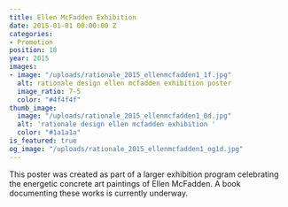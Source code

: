 ```yaml
---
title: Ellen McFadden Exhibition
date: 2015-01-01 00:00:00 Z
categories:
- Promotion
position: 18
year: 2015
images:
- image: "/uploads/rationale_2015_ellenmcfadden1_1f.jpg"
  alt: rationale design ellen mcfadden exhibition poster
  image_ratio: 7-5
  color: "#4f4f4f"
thumb_image:
  image: "/uploads/rationale_2015_ellenmcfadden1_0d.jpg"
  alt: 'rationale design ellen mcfadden exhibition '
  color: "#1a1a1a"
is_featured: true
og_image: "/uploads/rationale_2015_ellenmcfadden1_og1d.jpg"
---
```


This poster was created as part of a larger exhibition program celebrating the energetic concrete art paintings of Ellen McFadden. A book documenting these works is currently underway.